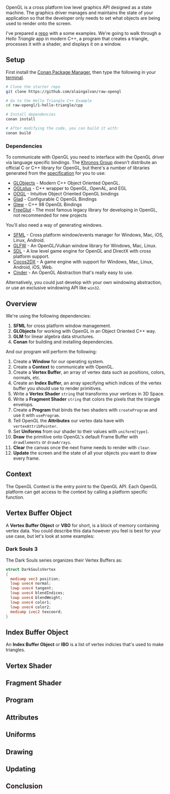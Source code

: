 OpenGL is a cross platform low level graphics API designed as a state machine. The graphics driver manages and maintains the state of your application so that the developer only needs to set what objects are being used to render onto the screen.

I've prepared a [repo](http://github.com/alaingalvan/raw-opengl) with a some examples. We're going to walk through a *Hello Triangle* app in modern C++, a program that creates a triangle, processes it with a shader, and displays it on a window.

## Setup

First install the [Conan Package Manager](https://www.conan.io/downloads), then type the following in your [terminal](https://hyper.is/).

```bash
# Clone the starter repo
git clone https://github.com/alaingalvan/raw-opengl

# Go to the Hello Triangle C++ Example
cd raw-opengl/1-hello-triangle/cpp

# Install dependencies
conan install

# After modifying the code, you can build it with:
conan build
```

### Dependencies

To communicate with OpenGL you need to interface with the OpenGL driver via language specific bindings. The [Khronos Group](https://www.khronos.org/) doesn't distribute an official C or C++ library for OpenGL, but there's a number of libraries generated from the [specification](https://www.opengl.org/registry/) for you to use:

- [GLObjects](https://github.com/cginternals/globjects) - Modern C++ Object Oriented OpenGL.
- [OGLplus](https://github.com/matus-chochlik/oglplus) - C++ wrapper to OpenGL, OpenAL, and EGL
- [OOGL](https://github.com/Overv/OOGL) - Intuitive Object Oriented OpenGL bindings
- [Glad](https://github.com/Dav1dde/glad) - Configurable C OpenGL Bindings
- [Glew](https://github.com/nigels-com/glew) - C++ 98 OpenGL Bindings
- [FreeGlut](https://github.com/dcnieho/FreeGLUT) - The most famous legacy library for developing in OpenGL, not recommended for new projects

You'll also need a way of generating windows.

- [SFML](https://github.com/SFML/SFML) - Cross platform window/events manager for Windows, Mac, iOS, Linux, Android.
- [GLFW](https://github.com/glfw/glfw) - An OpenGL/Vulkan window library for Windows, Mac, Linux.
- [SDL](https://www.libsdl.org/) - A low level game engine for OpenGL and DirectX with cross platform support.
- [Cocos2DX](https://github.com/cocos2d/cocos2d-x) - A game engine with support for Windows, Mac, Linux, Android, iOS, Web.
- [Cinder](https://libcinder.org/) - An OpenGL Abstraction that's really easy to use.

Alternatively, you could just develop with your own windowing abstraction, or use an exclusive windowing API like `win32`.

## Overview

We're using the following dependencies:

1. **SFML** for cross platform window management.
2. **GLObjects** for working with OpenGL in an Object Oriented C++ way.
3. **GLM** for linear algebra data structures.
4. **Conan** for building and installing dependencies.

And our program will perform the following:

1. Create a **Window** for our operating system.
2. Create a **Context** to communicate with OpenGL.
3. Create a **Vertex Buffer**, an array of vertex data such as positions, colors, normals, etc.
4. Create an **Index Buffer**, an array specifying which indices of the vertex buffer you should use to render primitives.
5. Write a **Vertex Shader** `string` that transforms your vertices in 3D Space.
6. Write a **Fragment Shader** `string` that colors the pixels that the triangle envelops.
7. Create a **Program** that binds the two shaders with `createProgram` and use it with `useProgram`.
8. Tell OpenGL the **Attributes** our vertex data have with `vertexAttribPointer`.
9. Set **Uniforms** from our shader to their values with `uniform[type]`.
10. **Draw** the primitive onto OpenGL's default Frame Buffer with `drawElements` or `drawArrays`.
11. **Clear** the canvas once the next frame needs to render with `clear`.
12. **Update** the screen and the state of all your objects you want to draw every frame.

## Context

The OpenGL Context is the entry point to the OpenGL API. Each OpenGL platform can get access to the context by calling a platform specific function.

## Vertex Buffer Object

A **Vertex Buffer Object** or **VBO** for short, is a block of memory containing vertex data. You could describe this data however you feel is best for your use case, but let's look at some examples:

### Dark Souls 3

The Dark Souls series organizes their Vertex Buffers as:

```glsl
struct DarkSoulsVertex
{
  mediump vec3 position;
  lowp uvec4 normal;
  lowp uvec4 tangent;
  lowp uvec4 blendIndices;
  lowp uvec4 blendWeight;
  lowp uvec4 color1;
  lowp uvec4 color2;
  mediump ivec2 texcoord;
}
```

## Index Buffer Object

An **Index Buffer Object** or **IBO** is a list of vertex indicies that's used to make triangles.

## Vertex Shader

## Fragment Shader

## Program

## Attributes

## Uniforms

## Drawing

## Updating

## Conclusion

